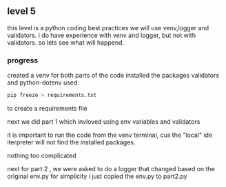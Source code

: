 ## level 5

this level is a python coding best practices
we will use venv,logger and validators.
i do have experience with venv and logger, but not with validators.
so lets see what will happend.


### progress

created a venv for both parts of the code
installed the packages validators and python-dotenv
used:

```bash
pip freeze > requirements.txt
```

to create a requirements file

next we did part 1 which invloved using env variables and validators

it is important to run the code from the venv terminal, cus the "local" ide iterpreter will not find the installed packages.

nothing too complicated

next for part 2 , we were asked to do a logger that changed based on the original env.py
for simplicity i just copied the env.py to part2.py

